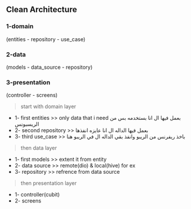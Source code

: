 ## Clean Architecture
### 1-domain
(entities - repository - use_case) 
### 2-data
(models - data_source - repository)
### 3-presentation
(controller - screens)
> start with domain layer
- 1- first entities >> only data that i need بعمل فيها ال انا بستخدمه بس من الريسبونس
- 2- second repository >> بعمل فيها الداله ال انا عايزه انفذها
- 3- third use_case >> باخذ ريفرنس من الريبو وانفذ بقي الداله ال في الريبو هنا
> then data layer
- 1- first models >> extent it from entity
- 2- data source >> remote(dio) & local(hive) for ex
- 3- repository >> refrence from data source
> then presentation layer
- 1- controller(cubit)
- 2- screens
